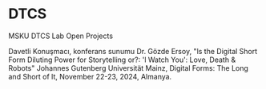 # DTCS
MSKU DTCS Lab Open Projects



Davetli Konuşmacı, konferans sunumu
Dr. Gözde Ersoy, "ls the Digital Short Form Diluting Power for Storytelling or?: 'l Watch You': Love, Death & Robots" 
Johannes Gutenberg Universität Mainz, Digital Forms: The Long and Short of lt, November 22-23, 2024, Almanya.
